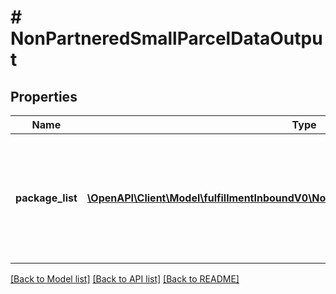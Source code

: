 # # NonPartneredSmallParcelDataOutput

## Properties

Name | Type | Description | Notes
------------ | ------------- | ------------- | -------------
**package_list** | [**\OpenAPI\Client\Model\fulfillmentInboundV0\NonPartneredSmallParcelPackageOutput[]**](NonPartneredSmallParcelPackageOutput.md) | A list of packages, including carrier, tracking number, and status information for each package. |

[[Back to Model list]](../../README.md#models) [[Back to API list]](../../README.md#endpoints) [[Back to README]](../../README.md)
